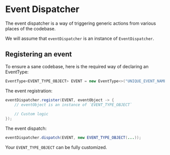 # Event Dispatcher

The event dispatcher is a way of triggering generic actions from various places of the codebase.

We will assume that `eventDispatcher` is an instance of `EventDispatcher`.

## Registering an event

To ensure a sane codebase, here is the required way of declaring an EventType:

```java
EventType<EVENT_TYPE_OBJECT> EVENT = new EventType<>("UNIQUE_EVENT_NAME")
```

The event registration:

```java
eventDispatcher.register(EVENT, eventObject -> {
    // eventObject is an instance of `EVENT_TYPE_OBJECT`
    
    // Custom logic
});
```

The event dispatch:

```java
eventDispatcher.dispatch(EVENT, new EVENT_TYPE_OBJECT(...));
```

Your `EVENT_TYPE_OBJECT` can be fully customized.